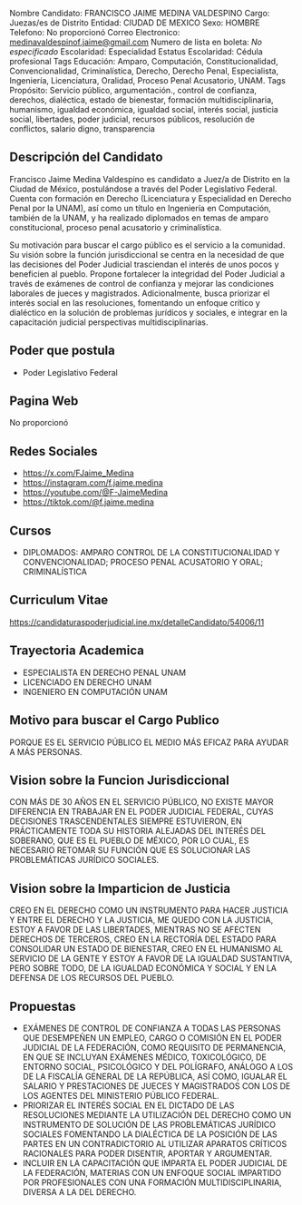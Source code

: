 Nombre Candidato: FRANCISCO JAIME MEDINA VALDESPINO
Cargo: Juezas/es de Distrito
Entidad: CIUDAD DE MEXICO
Sexo: HOMBRE
Telefono: No proporcionó
Correo Electronico: medinavaldespinof.jaime@gmail.com
Numero de lista en boleta: *No especificado*
Escolaridad: Especialidad
Estatus Escolaridad: Cédula profesional
Tags Educación: Amparo, Computación, Constitucionalidad, Convencionalidad, Criminalística, Derecho, Derecho Penal, Especialista, Ingeniería, Licenciatura, Oralidad, Proceso Penal Acusatorio, UNAM.
Tags Propósito: Servicio público, argumentación., control de confianza, derechos, dialéctica, estado de bienestar, formación multidisciplinaria, humanismo, igualdad económica, igualdad social, interés social, justicia social, libertades, poder judicial, recursos públicos, resolución de conflictos, salario digno, transparencia


## Descripción del Candidato 

Francisco Jaime Medina Valdespino es candidato a Juez/a de Distrito en la Ciudad de México, postulándose a través del Poder Legislativo Federal. Cuenta con formación en Derecho (Licenciatura y Especialidad en Derecho Penal por la UNAM), así como un título en Ingeniería en Computación, también de la UNAM, y ha realizado diplomados en temas de amparo constitucional, proceso penal acusatorio y criminalística.

Su motivación para buscar el cargo público es el servicio a la comunidad. Su visión sobre la función jurisdiccional se centra en la necesidad de que las decisiones del Poder Judicial trasciendan el interés de unos pocos y beneficien al pueblo.  Propone fortalecer la integridad del Poder Judicial a través de exámenes de control de confianza y mejorar las condiciones laborales de jueces y magistrados. Adicionalmente, busca priorizar el interés social en las resoluciones, fomentando un enfoque crítico y dialéctico en la solución de problemas jurídicos y sociales, e integrar en la capacitación judicial perspectivas multidisciplinarias.


## Poder que postula

- Poder Legislativo Federal


## Pagina Web

No proporcionó


## Redes Sociales

- https://x.com/FJaime_Medina
- https://instagram.com/f.jaime.medina
- https://youtube.com/@F-JaimeMedina
- https://tiktok.com/@f.jaime.medina


## Cursos

- DIPLOMADOS: AMPARO CONTROL DE LA CONSTITUCIONALIDAD Y CONVENCIONALIDAD; PROCESO PENAL ACUSATORIO Y ORAL; CRIMINALÍSTICA


## Curriculum Vitae

https://candidaturaspoderjudicial.ine.mx/detalleCandidato/54006/11


## Trayectoria Academica

- ESPECIALISTA EN DERECHO PENAL UNAM
- LICENCIADO EN DERECHO UNAM
- INGENIERO EN COMPUTACIÓN UNAM


## Motivo para buscar el Cargo Publico

PORQUE ES EL SERVICIO PÚBLICO EL MEDIO MÁS EFICAZ PARA AYUDAR A MÁS PERSONAS.


## Vision sobre la Funcion Jurisdiccional

CON MÁS DE 30 AÑOS EN EL SERVICIO PÚBLICO, NO EXISTE MAYOR DIFERENCIA EN TRABAJAR EN EL PODER JUDICIAL FEDERAL, CUYAS DECISIONES TRASCENDENTALES SIEMPRE ESTUVIERON, EN PRÁCTICAMENTE TODA SU HISTORIA ALEJADAS DEL INTERÉS DEL SOBERANO, QUE ES EL PUEBLO DE MÉXICO, POR LO CUAL, ES NECESARIO RETOMAR SU FUNCIÓN QUE ES SOLUCIONAR LAS PROBLEMÁTICAS JURÍDICO SOCIALES.


## Vision sobre la Imparticion de Justicia

CREO EN EL DERECHO COMO UN INSTRUMENTO PARA HACER JUSTICIA Y ENTRE EL DERECHO Y LA JUSTICIA, ME QUEDO CON LA JUSTICIA, ESTOY A FAVOR DE LAS LIBERTADES, MIENTRAS NO SE AFECTEN DERECHOS DE TERCEROS, CREO EN LA RECTORÍA DEL ESTADO PARA CONSOLIDAR UN ESTADO DE BIENESTAR, CREO EN EL HUMANISMO AL SERVICIO DE LA GENTE Y ESTOY A FAVOR DE LA IGUALDAD SUSTANTIVA, PERO SOBRE TODO, DE LA IGUALDAD ECONÓMICA Y SOCIAL Y EN LA DEFENSA DE LOS RECURSOS DEL PUEBLO.


## Propuestas

- EXÁMENES DE CONTROL DE CONFIANZA A TODAS LAS PERSONAS QUE DESEMPEÑEN UN EMPLEO, CARGO O COMISIÓN EN EL PODER JUDICIAL DE LA FEDERACIÓN, COMO REQUISITO DE PERMANENCIA, EN QUE SE INCLUYAN EXÁMENES MÉDICO, TOXICOLÓGICO, DE ENTORNO SOCIAL, PSICOLÓGICO Y DEL POLÍGRAFO, ANÁLOGO A LOS DE LA FISCALÍA GENERAL DE LA REPÚBLICA, ASÍ COMO, IGUALAR EL SALARIO Y PRESTACIONES DE JUECES Y MAGISTRADOS CON LOS DE LOS AGENTES DEL MINISTERIO PÚBLICO FEDERAL.
- PRIORIZAR EL INTERÉS SOCIAL EN EL DICTADO DE LAS RESOLUCIONES MEDIANTE LA UTILIZACIÓN DEL DERECHO COMO UN INSTRUMENTO DE SOLUCIÓN DE LAS PROBLEMÁTICAS JURÍDICO SOCIALES FOMENTANDO LA DIALÉCTICA DE LA POSICIÓN DE LAS PARTES EN UN CONTRADICTORIO AL UTILIZAR APARATOS CRÍTICOS RACIONALES PARA PODER DISENTIR, APORTAR Y ARGUMENTAR.
- INCLUIR EN LA CAPACITACIÓN QUE IMPARTA EL PODER JUDICIAL DE LA FEDERACIÓN, MATERIAS CON UN ENFOQUE SOCIAL IMPARTIDO POR PROFESIONALES CON UNA FORMACIÓN MULTIDISCIPLINARIA, DIVERSA A LA DEL DERECHO.

